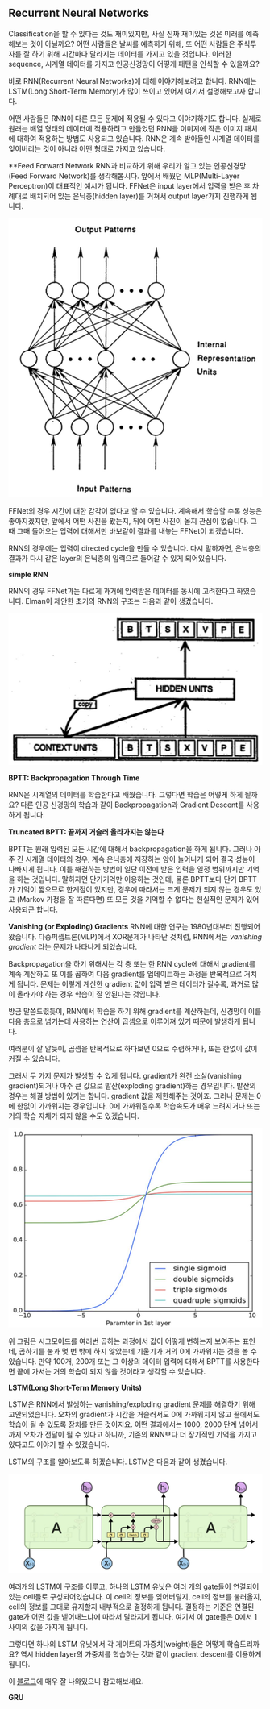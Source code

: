 ﻿## Recurrent Neural Networks

Classification을 할 수 있다는 것도 재미있지만, 사실 진짜 재미있는 것은 미래를 예측해보는 것이 아닐까요? 어떤 사람들은 날씨를 예측하기 위해, 또 어떤 사람들은 주식투자를 잘 하기 위해 시간마다 달라지는 데이터를 가지고 있을 것입니다. 이러한 sequence, 시계열 데이터를 가지고 인공신경망이 어떻게 패턴을 인식할 수 있을까요?

바로 RNN(Recurrent Neural Networks)에 대해 이야기해보려고 합니다. RNN에는 LSTM(Long Short-Term Memory)가 많이 쓰이고 있어서 여기서 설명해보고자 합니다.

어떤 사람들은 RNN이 다른 모든 문제에 적용될 수 있다고 이야기하기도 합니다. 실제로 원래는 배열 형태의 데이터에 적용하려고 만들었던 RNN을 이미지에 작은 이미지 패치에 대하여 적용하는 방법도 사용되고 있습니다.
RNN은 계속 받아들인 시계열 데이터를 잊어버리는 것이 아니라 어떤 형태로 가지고 있습니다. 


**Feed Forward Network
RNN과 비교하기 위해 우리가 알고 있는 인공신경망(Feed Forward Network)를 생각해봅시다. 앞에서 배웠던 MLP(Multi-Layer Perceptron)이 대표적인 예시가 됩니다. FFNet은 input layer에서 입력을 받은 후 차례대로 배치되어 있는 은닉층(hidden layer)를 거쳐서 output layer가지 진행하게 됩니다.

![ffnet](image/0046_fig0.jpg)

FFNet의 경우 시간에 대한 감각이 없다고 할 수 있습니다. 계속해서 학습할 수록 성능은 좋아지겠지만, 앞에서 어떤 사진을 봤는지, 뒤에 어떤 사진이 올지 관심이 없습니다. 그때 그때 들어오는 입력에 대해서만 바보같이 결과를 내놓는 FFNet이 되겠습니다.

RNN의 경우에는 입력이 directed cycle을 만들 수 있습니다. 다시 말하자면, 은닉층의 결과가 다시 같은 layer의 은닉층의 입력으로 들어갈 수 있게 되어있습니다.

**simple RNN**

RNN의 경우 FFNet과는 다르게 과거에 입력받은 데이터를 동시에 고려한다고 하였습니다. Elman이 제안한 초기의 RNN의 구조는 다음과 같이 생겼습니다.

![elman](image/0046_fig1.jpg)


**BPTT: Backpropagation Through Time**

RNN은 시계열의 데이터를 학습한다고 배웠습니다. 그렇다면 학습은 어떻게 하게 될까요? 다른 인공 신경망의 학습과 같이 Backpropagation과 Gradient Descent를 사용하게 됩니다.

**Truncated BPTT: 끝까지 거슬러 올라가지는 않는다**

BPTT는 원래 입력된 모든 시간에 대해서 backpropagation을 하게 됩니다. 그러나 아주 긴 시계열 데이터의 경우, 계속 은닉층에 저장하는 양이 늘어나게 되어 결국 성능이 나빠지게 됩니다. 이를 해결하는 방법이 일단 이전에 받은 입력을 일정 범위까지만 기억을 하는 것입니다. 말하자면 단기기억만 이용하는 것인데, 물론 BPTT보다 단기 BPTT가 기억이 짧으므로 한계점이 있지만, 경우에 따라서는 크게 문제가 되지 않는 경우도 있고 (Markov 가정을 잘 따른다면) 또 모든 것을 기억할 수 없다는 현실적인 문제가 있어 사용되곤 합니다.

**Vanishing (or Exploding) Gradients**
RNN에 대한 연구는 1980년대부터 진행되어왔습니다. 다중퍼셉트론(MLP)에서 XOR문제가 나타난 것처럼, RNN에서는 *vanishing gradient* 라는 문제가 나타나게 되었습니다.

Backpropagation을 하기 위해서는 각 층 또는 한 RNN cycle에 대해서 gradient를 계속 계산하고 또 이를 곱하여 다음 gradient를 업데이트하는 과정을 반복적으로 거치게 됩니다. 문제는 이렇게 계산한 gradient 값이 입력 받은 데이터가 길수록, 과거로 많이 올라가야 하는 경우 학습이 잘 안된다는 것입니다.

방금 말씀드렸듯이, RNN에서 학습을 하기 위해 gradient를 계산하는데, 신경망이 이를 다음 층으로 넘기는데 사용하는 연산이 곱셈으로 이루어져 있기 때문에 발생하게 됩니다.

여러분이 잘 알듯이, 곱셈을 반복적으로 하다보면 0으로 수렴하거나, 또는 한없이 값이 커질 수 있습니다.

그래서 두 가지 문제가 발생할 수 있게 됩니다. gradient가 완전 소실(vanishing gradient)되거나 아주 큰 값으로 발산(exploding gradient)하는 경우입니다. 발산의 경우는 해결 방법이 있기는 합니다. gradient 값을 제한해주는 것이죠. 그러나 문제는 0에 한없이 가까워지는 경우입니다. 0에 가까워질수록 학습속도가 매우 느려지거나 또는 거의 학습 자체가 되지 않을 수도 있겠습니다.

![vanishing gradients](image/0046_fig2.jpg)

위 그림은 시그모이드를 여러번 곱하는 과정에서 값이 어떻게 변하는지 보여주는 표인데, 곱하기를 불과 몇 번 밖에 하지 않았는데 기울기가 거의 0에 가까워지는 것을 볼 수 있습니다. 만약 100개, 200개 또는 그 이상의 데이터 입력에 대해서 BPTT를 사용한다면 끝에 가서는 거의 학습이 되지 않을 것이라고 생각할 수 있습니다.

**LSTM(Long Short-Term Memory Units)**

LSTM은 RNN에서 발생하는 vanishing/exploding gradient 문제를 해결하기 위해 고안되었습니다. 오차의 gradient가 시간을 거슬러서도 0에 가까워지지 않고 끝에서도 학습이 될 수 있도록 장치를 만든 것이지요. 어떤 결과에서는 1000, 2000 단계 넘어서까지 오차가 전달이 될 수 있다고 하니까, 기존의 RNN보다 더 장기적인 기억을 가지고 있다고도 이야기 할 수 있겠습니다.

LSTM의 구조를 알아보도록 하겠습니다. LSTM은 다음과 같이 생겼습니다. 

![lstm](image/0046_fig3.jpg)

여러개의 LSTM이 구조를 이루고, 하나의 LSTM 유닛은 여러 개의 gate들이 연결되어있는 cell들로 구성되어있습니다. 이 cell의 정보를 잊어버릴지, cell의 정보를 불러올지, cell의 정보를 그대로 유지할지 내부적으로 결정하게 됩니다. 결정하는 기준은 연결된 gate가 어떤 값을 뱉어내느냐에 따라서 달라지게 됩니다. 여기서 이 gate들은 0에서 1사이의 값을 가지게 됩니다.

그렇다면 하나의 LSTM 유닛에서 각 게이트의 가중치(weight)들은 어떻게 학습도리까요? 역시 hidden layer의 가중치를 학습하는 것과 같이 gradient descent를 이용하게 됩니다.

이 [블로그](http://colah.github.io/posts/2015-08-Understanding-LSTMs/)에 매우 잘 나와있으니 참고해보세요.

**GRU**
